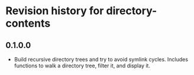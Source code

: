 # Revision history for directory-contents

## 0.1.0.0

* Build recursive directory trees and try to avoid symlink cycles. Includes functions to walk a directory tree, filter it, and display it.
